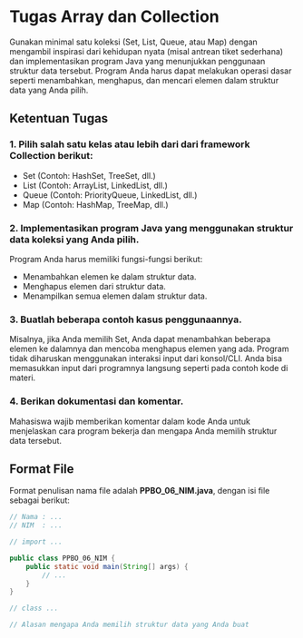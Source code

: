 # Tugas Array dan Collection

Gunakan minimal satu koleksi (Set, List, Queue, atau Map) dengan mengambil inspirasi dari kehidupan nyata (misal antrean tiket sederhana) dan implementasikan program Java yang menunjukkan penggunaan struktur data tersebut. Program Anda harus dapat melakukan operasi dasar seperti menambahkan, menghapus, dan mencari elemen dalam struktur data yang Anda pilih.

## Ketentuan Tugas
### 1. Pilih salah satu kelas atau lebih dari dari framework Collection berikut:

- Set (Contoh: HashSet, TreeSet, dll.)
- List (Contoh: ArrayList, LinkedList, dll.)
- Queue (Contoh: PriorityQueue, LinkedList, dll.)
- Map (Contoh: HashMap, TreeMap, dll.)

### 2. Implementasikan program Java yang menggunakan struktur data koleksi yang Anda pilih.
Program Anda harus memiliki fungsi-fungsi berikut:
- Menambahkan elemen ke dalam struktur data.
- Menghapus elemen dari struktur data.
- Menampilkan semua elemen dalam struktur data.

### 3. Buatlah beberapa contoh kasus penggunaannya.
Misalnya, jika Anda memilih Set, Anda dapat menambahkan beberapa elemen ke dalamnya dan mencoba menghapus elemen yang ada. Program tidak diharuskan menggunakan interaksi input dari konsol/CLI. Anda bisa memasukkan input dari programnya langsung seperti pada contoh kode di materi.

### 4. Berikan dokumentasi dan komentar.
Mahasiswa wajib memberikan komentar dalam kode Anda untuk menjelaskan cara program bekerja dan mengapa Anda memilih struktur data tersebut.

## Format File

Format penulisan nama file adalah **PPBO_06_NIM.java**, dengan isi file sebagai berikut:
```java
// Nama : ...
// NIM  : ...

// import ...

public class PPBO_06_NIM {
    public static void main(String[] args) {
        // ...
    }
}

// class ...

// Alasan mengapa Anda memilih struktur data yang Anda buat